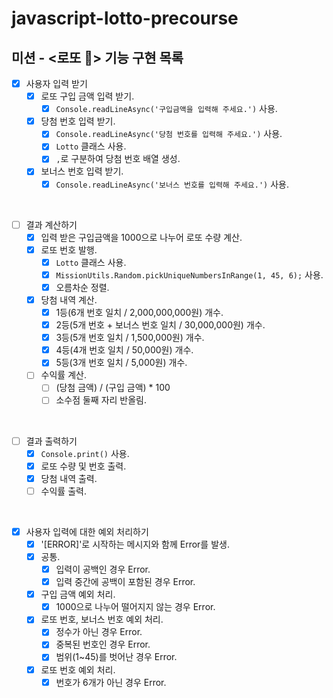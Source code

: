 # javascript-lotto-precourse

## 미션 - <로또 💸> 기능 구현 목록

- [x] 사용자 입력 받기
  - [x] 로또 구입 금액 입력 받기.
    - [x] `Console.readLineAsync('구입금액을 입력해 주세요.')` 사용.
  - [x] 당첨 번호 입력 받기.
    - [x] `Console.readLineAsync('당첨 번호를 입력해 주세요.')` 사용.
    - [x] `Lotto` 클래스 사용.
    - [x] `,`로 구분하여 당첨 번호 배열 생성.
  - [x] 보너스 번호 입력 받기.
    - [x] `Console.readLineAsync('보너스 번호를 입력해 주세요.')` 사용.

<br>

- [ ] 결과 계산하기
  - [x] 입력 받은 구입금액을 1000으로 나누어 로또 수량 계산.
  - [x] 로또 번호 발행.
    - [x] `Lotto` 클래스 사용.
    - [x] `MissionUtils.Random.pickUniqueNumbersInRange(1, 45, 6);` 사용.
    - [x] 오름차순 정렬.
  - [x] 당첨 내역 계산.
    - [x] 1등(6개 번호 일치 / 2,000,000,000원) 개수.
    - [x] 2등(5개 번호 + 보너스 번호 일치 / 30,000,000원) 개수.
    - [x] 3등(5개 번호 일치 / 1,500,000원) 개수.
    - [x] 4등(4개 번호 일치 / 50,000원) 개수.
    - [x] 5등(3개 번호 일치 / 5,000원) 개수.
  - [ ] 수익률 계산.
    - [ ] (당첨 금액) / (구입 금액) \* 100
    - [ ] 소수점 둘째 자리 반올림.

<br>

- [ ] 결과 출력하기
  - [x] `Console.print()` 사용.
  - [x] 로또 수량 및 번호 출력.
  - [x] 당첨 내역 출력.
  - [ ] 수익률 출력.

<br>

- [x] 사용자 입력에 대한 예외 처리하기
  - [x] '[ERROR]'로 시작하는 메시지와 함께 Error를 발생.
  - [x] 공통.
    - [x] 입력이 공백인 경우 Error.
    - [x] 입력 중간에 공백이 포함된 경우 Error.
  - [x] 구입 금액 예외 처리.
    - [x] 1000으로 나누어 떨어지지 않는 경우 Error.
  - [x] 로또 번호, 보너스 번호 예외 처리.
    - [x] 정수가 아닌 경우 Error.
    - [x] 중복된 번호인 경우 Error.
    - [x] 범위(1~45)를 벗어난 경우 Error.
  - [x] 로또 번호 예외 처리.
    - [x] 번호가 6개가 아닌 경우 Error.
